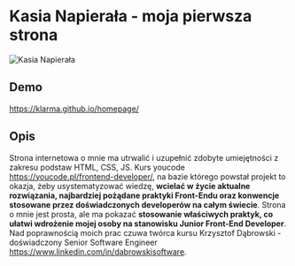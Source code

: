 # Kasia Napierała - moja pierwsza strona

![Kasia Napierała](https://i.postimg.cc/QNp8CjdW/kasia.jpg)

## Demo

https://klarma.github.io/homepage/

## Opis

Strona internetowa o mnie ma utrwalić i uzupełnić zdobyte umiejętności z zakresu podstaw HTML, CSS, JS. Kurs youcode https://youcode.pl/frontend-developer/, na bazie którego powstał projekt to okazja, żeby usystematyzować wiedzę, **wcielać w życie aktualne rozwiązania, najbardziej pożądane praktyki Front-Endu oraz konwencje stosowane przez doświadczonych developerów na całym świecie**. Strona o mnie jest prosta, ale ma pokazać **stosowanie właściwych praktyk, co ułatwi wdrożenie mojej osoby na stanowisku Junior Front-End Developer**. Nad poprawnością moich prac czuwa twórca kursu Krzysztof Dąbrowski - doświadczony Senior Software Engineer https://www.linkedin.com/in/dabrowskisoftware. 
